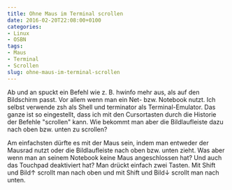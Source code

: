 ```yaml
---
title: Ohne Maus im Terminal scrollen
date: 2016-02-20T22:08:00+0100
categories:
- Linux
- OSBN
tags:
- Maus
- Terminal
- Scrollen
slug: ohne-maus-im-terminal-scrollen
---
```

Ab und an spuckt ein Befehl wie z. B. hwinfo mehr aus, als auf den Bildschirm passt. Vor allem wenn man ein Net- bzw. Notebook nutzt. Ich selbst verwende zsh als Shell und terminator als Terminal-Emulator. Das ganze ist so eingestellt, dass ich mit den Cursortasten durch die Historie der Befehle "scrollen" kann. Wie bekommt man aber die Bildlaufleiste dazu nach oben bzw. unten zu scrollen?

Am einfachsten dürfte es mit der Maus sein, indem man entweder der Mausrad nutzt oder die Bildlaufleiste nach oben bzw. unten zieht. Was aber wenn man an seinem Notebook keine Maus angeschlossen hat? Und auch das Touchpad deaktiviert hat? Man drückt einfach zwei Tasten. Mit Shift und Bild&#8593; scrollt man nach oben und mit Shift und Bild&#8595; scrollt man nach unten.
